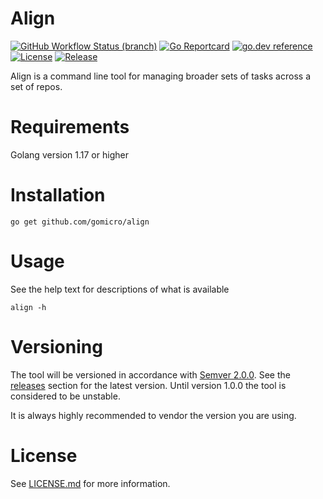 # Align
[![GitHub Workflow Status (branch)](https://img.shields.io/github/workflow/status/gomicro/align/Build/master)](https://github.com/gomicro/align/actions?query=workflow%3ABuild)
[![Go Reportcard](https://goreportcard.com/badge/github.com/gomicro/align)](https://goreportcard.com/report/github.com/gomicro/align)
[![go.dev reference](https://img.shields.io/badge/go.dev-reference-007d9c?logo=go&logoColor=white)](https://pkg.go.dev/github.com/gomicro/align)
[![License](https://img.shields.io/github/license/gomicro/align.svg)](https://github.com/gomicro/align/blob/master/LICENSE.md)
[![Release](https://img.shields.io/github/release/gomicro/align.svg)](https://github.com/gomicro/align/releases/latest)

Align is a command line tool for managing broader sets of tasks across a set of repos.

# Requirements
Golang version 1.17 or higher

# Installation

```
go get github.com/gomicro/align
```

# Usage

See the help text for descriptions of what is available

```
align -h
```

# Versioning
The tool will be versioned in accordance with [Semver 2.0.0](http://semver.org).  See the [releases](https://github.com/gomicro/align/releases) section for the latest version.  Until version 1.0.0 the tool is considered to be unstable.

It is always highly recommended to vendor the version you are using.

# License
See [LICENSE.md](./LICENSE.md) for more information.
